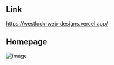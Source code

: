## Link

https://westlock-web-designs.vercel.app/

## Homepage
![image](https://github.com/user-attachments/assets/b30b0bbb-a4c2-4324-b0dd-0bad0d2b80d3)
